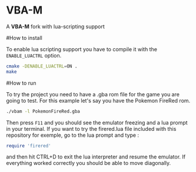 VBA-M
==========

A **VBA-M** fork with lua-scripting support

#How to install

To enable lua scripting support you have to compile it with the `ENABLE_LUACTRL` option.

```sh
cmake -DENABLE_LUACTRL=ON .
make
```

#How to run

To try the project you need to have a .gba rom file for the game you are going to test. For this example let's say you have the Pokemon FireRed rom.

```sh
./vbam -l PokemonFireRed.gba
```

Then press `F11` and you should see the emulator freezing and a lua prompt in your terminal.
If you want to try the firered.lua file included with this repository for exemple, go to the lua prompt and type :

```lua
require 'firered'
```

and then hit CTRL+D to exit the lua interpreter and resume the emulator. If everything worked correctly you should be able to move diagonally.
